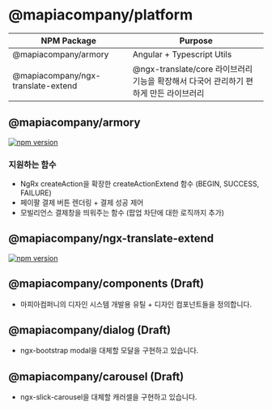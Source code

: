 # @mapiacompany/platform


| NPM Package  | Purpose | 
|---| --- |
| @mapiacompany/armory  | Angular + Typescript Utils |
| @mapiacompany/ngx-translate-extend | @ngx-translate/core 라이브러리 기능을 확장해서 다국어 관리하기 편하게 만든 라이브러리 |



## @mapiacompany/armory
[![npm version](https://badge.fury.io/js/%40mapiacompany%2Farmory.svg)](https://badge.fury.io/js/%40mapiacompany%2Farmory)
### 지원하는 함수
- NgRx createAction을 확장한 createActionExtend 함수 (BEGIN, SUCCESS, FAILURE)
- 페이팔 결제 버튼 렌더링 + 결제 성공 제어
- 모빌리언스 결제창을 띄워주는 함수 (팝업 차단에 대한 로직까지 추가)

## @mapiacompany/ngx-translate-extend
[![npm version](https://badge.fury.io/js/%40mapiacompany%2Fngx-translate-extend.svg)](https://badge.fury.io/js/%40mapiacompany%2Fngx-translate-extend)

## @mapiacompany/components (Draft)
- 마피아컴퍼니의 디자인 시스템 개발용 유틸 + 디자인 컴포넌트들을 정의합니다.

## @mapiacompany/dialog (Draft)
- ngx-bootstrap modal을 대체할 모달을 구현하고 있습니다.

## @mapiacompany/carousel (Draft)
- ngx-slick-carousel을 대체할 캐러셀을 구현하고 있습니다.
